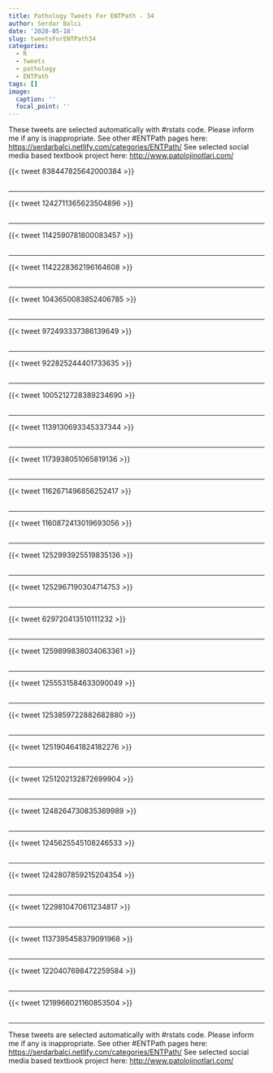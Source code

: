 ```yaml
---
title: Pathology Tweets For ENTPath - 34
author: Serdar Balci
date: '2020-05-18'
slug: tweetsForENTPath34
categories:
  - R
  - tweets
  - pathology
  - ENTPath
tags: []
image:
  caption: ''
  focal_point: ''
---
```



These tweets are selected automatically with #rstats code. Please inform me if any is inappropriate.
See other #ENTPath pages here: https://serdarbalci.netlify.com/categories/ENTPath/ 
See selected social media based textbook project here: http://www.patolojinotlari.com/

{{< tweet 838447825642000384 >}}
<br>
<br>
<hr>
{{< tweet 1242711365623504896 >}}
<br>
<br>
<hr>
{{< tweet 1142590781800083457 >}}
<br>
<br>
<hr>
{{< tweet 1142228362196164608 >}}
<br>
<br>
<hr>
{{< tweet 1043650083852406785 >}}
<br>
<br>
<hr>
{{< tweet 972493337386139649 >}}
<br>
<br>
<hr>
{{< tweet 922825244401733635 >}}
<br>
<br>
<hr>
{{< tweet 1005212728389234690 >}}
<br>
<br>
<hr>
{{< tweet 1139130693345337344 >}}
<br>
<br>
<hr>
{{< tweet 1173938051065819136 >}}
<br>
<br>
<hr>
{{< tweet 1162671496856252417 >}}
<br>
<br>
<hr>
{{< tweet 1160872413019693056 >}}
<br>
<br>
<hr>
{{< tweet 1252993925519835136 >}}
<br>
<br>
<hr>
{{< tweet 1252967190304714753 >}}
<br>
<br>
<hr>
{{< tweet 629720413510111232 >}}
<br>
<br>
<hr>
{{< tweet 1259899838034063361 >}}
<br>
<br>
<hr>
{{< tweet 1255531584633090049 >}}
<br>
<br>
<hr>
{{< tweet 1253859722882682880 >}}
<br>
<br>
<hr>
{{< tweet 1251904641824182276 >}}
<br>
<br>
<hr>
{{< tweet 1251202132872699904 >}}
<br>
<br>
<hr>
{{< tweet 1248264730835369989 >}}
<br>
<br>
<hr>
{{< tweet 1245625545108246533 >}}
<br>
<br>
<hr>
{{< tweet 1242807859215204354 >}}
<br>
<br>
<hr>
{{< tweet 1229810470611234817 >}}
<br>
<br>
<hr>
{{< tweet 1137395458379091968 >}}
<br>
<br>
<hr>
{{< tweet 1220407698472259584 >}}
<br>
<br>
<hr>
{{< tweet 1219966021160853504 >}}
<br>
<br>
<hr>


These tweets are selected automatically with #rstats code. Please inform me if any is inappropriate.
See other #ENTPath pages here: https://serdarbalci.netlify.com/categories/ENTPath/ 
See selected social media based textbook project here: http://www.patolojinotlari.com/
